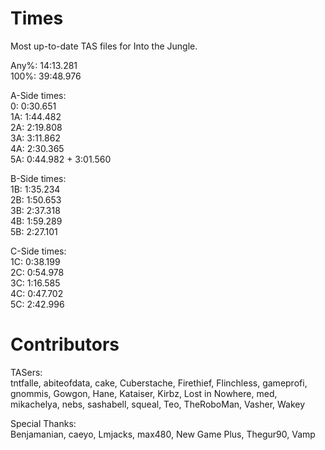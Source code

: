 # Times
Most up-to-date TAS files for Into the Jungle.

Any%: 14:13.281  
100%: 39:48.976

A-Side times:  
0:   0:30.651  
1A:  1:44.482  
2A:  2:19.808  
3A:  3:11.862  
4A:  2:30.365  
5A:  0:44.982 + 3:01.560

B-Side times:  
1B:  1:35.234  
2B:  1:50.653  
3B:  2:37.318  
4B:  1:59.289  
5B:  2:27.101

C-Side times:  
1C:  0:38.199  
2C:  0:54.978  
3C:  1:16.585  
4C:  0:47.702  
5C:  2:42.996

# Contributors
TASers:  
tntfalle, abiteofdata, cake, Cuberstache, Firethief, Flinchless, gameprofi, gnommis, Gowgon, Hane, Kataiser, Kirbz, Lost in Nowhere, med, mikachelya, nebs, sashabell, squeal, Teo, TheRoboMan, Vasher, Wakey

Special Thanks:  
Benjamanian, caeyo, Lmjacks, max480, New Game Plus, Thegur90, Vamp